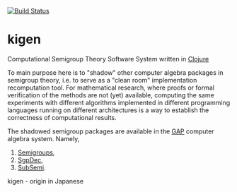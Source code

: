 [![Build Status](https://travis-ci.org/egri-nagy/kigen.svg?branch=master)](https://travis-ci.org/egri-nagy/kigen)
# kigen

Computational Semigroup Theory Software System written in [Clojure](https://clojure.org/)

To main purpose here is to "shadow" other computer algebra packages in semigroup theory, i.e. to serve as a "clean room" implementation recomputation tool. For mathematical research, where proofs or formal verification of the methods are not (yet) available, computing the same experiments with different algorithms implemented in different programming languages running on different architectures is a way to establish the correctness of computational results.

The shadowed semigroup packages are available in the [GAP](https://www.gap-system.org) computer algebra system. Namely,

1. [Semigroups](https://gap-packages.github.io/Semigroups/),
2. [SgpDec](https://gap-packages.github.io/sgpdec/),
3. [SubSemi](https://gap-packages.github.io/subsemi/).

kigen - origin in Japanese
